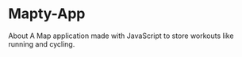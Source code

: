 # Mapty-App
About
A Map application made with JavaScript to store workouts like running and cycling. 
